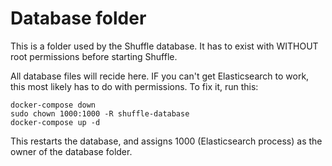 # Database folder
This is a folder used by the Shuffle database. It has to exist with WITHOUT root permissions before starting Shuffle.

All database files will recide here. IF you can't get Elasticsearch to work, this most likely has to do with permissions. To fix it, run this:

```
docker-compose down
sudo chown 1000:1000 -R shuffle-database 
docker-compose up -d
```

This restarts the database, and assigns 1000 (Elasticsearch process) as the owner of the database folder.
